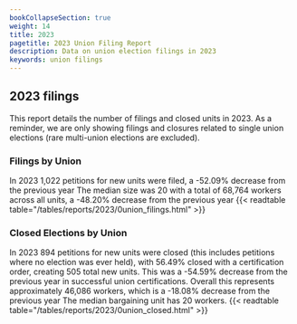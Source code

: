 ```yaml
---
bookCollapseSection: true
weight: 14
title: 2023
pagetitle: 2023 Union Filing Report
description: Data on union election filings in 2023
keywords: union filings
---
```


## 2023 filings

This report details the number of filings and closed units in 2023. As a reminder, we are only showing filings and closures related to single union elections (rare multi-union elections are excluded).

### Filings by Union
In 2023 1,022 petitions for new units were filed, a -52.09% decrease from the previous year The median size was 20 with a total of 68,764 workers across all units, a -48.20% decrease from the previous year
{{< readtable table="/tables/reports/2023/0union_filings.html" >}}

### Closed Elections by Union
In 2023 894 petitions for new units were closed (this includes petitions where no election was ever held), with 56.49% closed with a certification order, creating 505 total new units. This was a -54.59% decrease from the previous year in successful union certifications. Overall this represents approximately 46,086 workers, which is a -18.08% decrease from the previous year The median bargaining unit has 20 workers.
{{< readtable table="/tables/reports/2023/0union_closed.html" >}}
